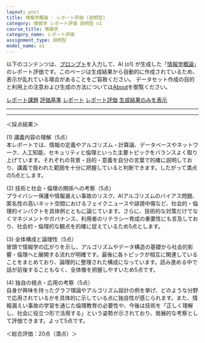 ```yaml
---
layout: post
title: 情報学概論 - レポート評価 (説明型)
category: 情報学 レポート評価 説明型 o1
course_title: 情報学
category_name: レポート評価
assignment_type: 説明型
model_name: o1
---
```


以下のコンテンツは、[プロンプト](https://github.com/takedatoshiyuki/synthetic_assignments/tree/main/generated/情報学/o1/prompt_レポート評価-説明型.md)を入力して、AI (o1) が生成した「[情報学概論](/contents/情報学/)」のレポート評価です。このページは生成結果から自動的に作成されているため、表示が乱れている場合があることをご容赦ください。
データセット作成の目的と利用上の注意および生成の方法については[About](/About)を御覧ください。

[レポート課題](../レポート課題-説明型)
[評価基準](../評価基準-説明型)
[レポート](../レポート-説明型)
[レポート評価](../レポート評価-説明型)
[生成結果のみを表示](https://github.com/takedatoshiyuki/synthetic_assignments/tree/main/generated/情報学/o1/レポート評価-説明型.md)
  

***
***
  
＜採点結果＞

(1) 講義内容の理解（5点）  
本レポートでは、情報の定義やアルゴリズム・計算論、データベースやネットワーク、人工知能、セキュリティと倫理といった主要トピックをバランスよく取り上げています。それぞれの背景・目的・意義を自分の言葉で的確に説明しており、講義で扱われた範囲を十分に把握していると判断できます。したがって満点の5点とします。

(2) 技術と社会・倫理の関係への考察（5点）  
プライバシー保護や情報漏えい事故のリスク、AIアルゴリズムのバイアス問題、匿名性の高いネット空間におけるフェイクニュースや誹謗中傷など、社会的・倫理的インパクトを具体例とともに論じています。さらに、技術的な対策だけでなくマネジメントやガバナンス、利用者のリテラシー育成の重要性にも言及しており、社会的・倫理的な観点を的確に捉えているため5点とします。

(3) 全体構成と論理性（5点）  
冒頭で情報学の広がりを示し、アルゴリズムやデータ構造の基礎から社会的影響・倫理へと展開する流れが明確です。最後に各トピックが相互に関連していることをまとめており、論理的に整理された構成になっています。読み進める中で話が前後することもなく、全体像を把握しやすいため5点です。

(4) 独自の視点・応用の考察（5点）  
自身が興味を持ったグラフ理論やアルゴリズム設計の例を挙げ、どのような分野で応用されているかを具体的に示している点に独自性が感じられます。また、情報漏えい事故の学習を通じた倫理教育の必要性や、今後は技術を「正しく理解し、社会に役立つ形で活用する」という姿勢が示されており、発展的な考察として評価できます。よって5点です。

＜総合評価：20点（満点）＞
